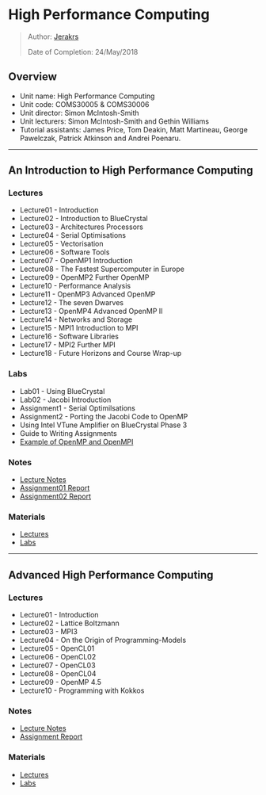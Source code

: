 # High Performance Computing

> Author: [Jerakrs](http://jerakrs.com/)
> 
> Date of Completion: 24/May/2018


## Overview

* Unit name: High Performance Computing
* Unit code: COMS30005 & COMS30006
* Unit director: Simon McIntosh-Smith
* Unit lecturers: Simon McIntosh-Smith and Gethin Williams 
* Tutorial assistants: James Price, Tom Deakin, Matt Martineau, George Pawelczak, Patrick Atkinson and Andrei Poenaru.

----

## An Introduction to High Performance Computing

### Lectures

* Lecture01 - Introduction
* Lecture02 - Introduction to BlueCrystal
* Lecture03 - Architectures Processors
* Lecture04 - Serial Optimisations
* Lecture05 - Vectorisation
* Lecture06 - Software Tools
* Lecture07 - OpenMP1 Introduction
* Lecture08 - The Fastest Supercomputer in Europe
* Lecture09 - OpenMP2 Further OpenMP
* Lecture10 - Performance Analysis
* Lecture11 - OpenMP3 Advanced OpenMP
* Lecture12 - The seven Dwarves
* Lecture13 - OpenMP4 Advanced OpenMP II
* Lecture14 - Networks and Storage
* Lecture15 - MPI1 Introduction to MPI
* Lecture16 - Software Libraries
* Lecture17 - MPI2 Further MPI
* Lecture18 - Future Horizons and Course Wrap-up

### Labs

* Lab01 - Using BlueCrystal
* Lab02 - Jacobi Introduction 
* Assignment1 - Serial Optimilsations
* Assignment2 - Porting the Jacobi Code to OpenMP
* Using Intel VTune Amplifier on BlueCrystal Phase 3
* Guide to Writing Assignments
* [Example of OpenMP and OpenMPI](https://github.com/UoB-HPC/hpc-course-examples)

### Notes

* [Lecture Notes](https://github.com/JeraKrs/Notes/blob/master/src/High%20Performance%20Computing/An%20Introduction%20to%20High%20Performance%20Computing/COMS30005_Lecture_Notes.pdf)
* [Assignment01 Report](https://github.com/JeraKrs/Notes/blob/master/src/High%20Performance%20Computing/An%20Introduction%20to%20High%20Performance%20Computing/Assignment01/report.pdf)
* [Assignment02 Report](https://github.com/JeraKrs/Notes/blob/master/src/High%20Performance%20Computing/An%20Introduction%20to%20High%20Performance%20Computing/Assignment02/report.pdf)

### Materials

* [Lectures](https://drive.google.com/drive/folders/1Rm03G49X3PMmGvUE799a76kxLLHssJA9)
* [Labs](https://drive.google.com/drive/folders/1WkWyIvbl1aHMpJCfu6EesJ-UmBHMsPsm)


----

## Advanced High Performance Computing 

### Lectures

* Lecture01 - Introduction
* Lecture02 - Lattice Boltzmann
* Lecture03 - MPI3
* Lecture04 - On the Origin of Programming-Models
* Lecture05 - OpenCL01
* Lecture06 - OpenCL02
* Lecture07 - OpenCL03
* Lecture08 - OpenCL04
* Lecture09 - OpenMP 4.5
* Lecture10 - Programming with Kokkos

### Notes

* [Lecture Notes](https://github.com/JeraKrs/notes/blob/master/src/High%20Performance%20Computing/Advanced%20High%20Performance%20Computing/COMS30006_Lecture_Notes.pdf)
* [Assignment Report](https://github.com/JeraKrs/notes/blob/master/src/High%20Performance%20Computing/Advanced%20High%20Performance%20Computing/Assignment/report.pdf)

### Materials

* [Lectures](https://drive.google.com/drive/u/0/folders/10gwScW8aFYnk4Mk6wSKvL5vqGclvW5Ix)
* [Labs](https://drive.google.com/drive/u/0/folders/1-MlLawHz4NhEPKAQ6VHqX-1d7boy4GXj)
